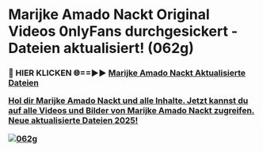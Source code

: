 # Marijke Amado Nackt Original Videos 0nlyFans durchgesickert - Dateien aktualisiert! (062g)

<h3>🔴 HIER KLICKEN 🌐==►► <a href="https://tinyurl.com/h6vf6nb8" rel="nofollow">Marijke Amado Nackt Aktualisierte Dateien

Hol dir Marijke Amado Nackt und alle Inhalte. Jetzt kannst du auf alle Videos und Bilder von Marijke Amado Nackt zugreifen. Neue aktualisierte Dateien 2025!

[![062g](https://i.imgur.com/sD4kR3V.gif)](https://tinyurl.com/h6vf6nb8)
